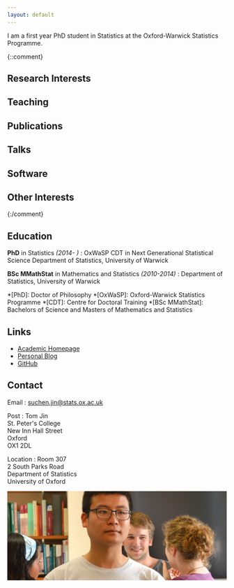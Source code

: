 ```yaml
---
layout: default
---
```


I am a first year PhD student in Statistics at the Oxford-Warwick Statistics Programme.

{::comment}
## Research Interests
## Teaching
## Publications
## Talks
## Software
## Other Interests
{:/comment}

## Education

**PhD** in Statistics *(2014- )*
: OxWaSP CDT in Next Generational Statistical Science
Department of Statistics, University of Warwick

**BSc MMathStat** in Mathematics and Statistics *(2010-2014)*
: Department of Statistics, University of Warwick

*[PhD]: Doctor of Philosophy
*[OxWaSP]: Oxford-Warwick Statistics Programme
*[CDT]: Centre for Doctoral Training
*[BSc MMathStat]: Bachelors of Science and Masters of Mathematics and Statistics

## Links
* [Academic Homepage](http://www.stats.ox.ac.uk/~sjin/)
* [Personal Blog](https://tomj.in)
* [GitHub](https://github.com/tom-jin)

## Contact

Email
: <suchen.jin@stats.ox.ac.uk>

Post
: Tom Jin <br />
St. Peter's College <br />
New Inn Hall Street <br />
Oxford <br />
OX1 2DL <br />

Location
: Room 307 <br/>
2 South Parks Road <br />
Department of Statistics <br />
University of Oxford

![me](me.jpg)
